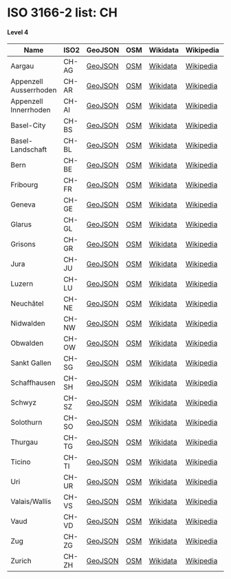 # ISO 3166-2 list: CH


#### Level 4
Name | ISO2 | GeoJSON | OSM | Wikidata | Wikipedia | population 
--- | --- | --- | --- | --- | --- | --: 
Aargau | CH-AG | [GeoJSON](../../geojson/q8/iso2/CH/CH-AG.geojson) | [OSM](https://www.openstreetmap.org/relation/1686359) | [Wikidata](https://www.wikidata.org/wiki/Q11972) | [Wikipedia](http://en.wikipedia.org/wiki/de%3AKanton%20Aargau) | 678,207
Appenzell Ausserrhoden | CH-AR | [GeoJSON](../../geojson/q8/iso2/CH/CH-AR.geojson) | [OSM](https://www.openstreetmap.org/relation/1686649) | [Wikidata](https://www.wikidata.org/wiki/Q12079) | [Wikipedia](http://en.wikipedia.org/wiki/de%3AKanton%20Appenzell%20Ausserrhoden) | 55,234
Appenzell Innerrhoden | CH-AI | [GeoJSON](../../geojson/q8/iso2/CH/CH-AI.geojson) | [OSM](https://www.openstreetmap.org/relation/1686666) | [Wikidata](https://www.wikidata.org/wiki/Q12094) | [Wikipedia](http://en.wikipedia.org/wiki/de%3AKanton%20Appenzell%20Innerrhoden) | 16,145
Basel-City | CH-BS | [GeoJSON](../../geojson/q8/iso2/CH/CH-BS.geojson) | [OSM](https://www.openstreetmap.org/relation/1699639) | [Wikidata](https://www.wikidata.org/wiki/Q12172) | [Wikipedia](http://en.wikipedia.org/wiki/de%3AKanton%20Basel-Stadt) | 194,766
Basel-Landschaft | CH-BL | [GeoJSON](../../geojson/q8/iso2/CH/CH-BL.geojson) | [OSM](https://www.openstreetmap.org/relation/1686366) | [Wikidata](https://www.wikidata.org/wiki/Q12146) | [Wikipedia](http://en.wikipedia.org/wiki/de%3AKanton%20Basel-Landschaft) | 288,132
Bern | CH-BE | [GeoJSON](../../geojson/q8/iso2/CH/CH-BE.geojson) | [OSM](https://www.openstreetmap.org/relation/1686344) | [Wikidata](https://www.wikidata.org/wiki/Q11911) | [Wikipedia](http://en.wikipedia.org/wiki/de%3AKanton%20Bern) | 1,034,977
Fribourg | CH-FR | [GeoJSON](../../geojson/q8/iso2/CH/CH-FR.geojson) | [OSM](https://www.openstreetmap.org/relation/1698314) | [Wikidata](https://www.wikidata.org/wiki/Q12640) | [Wikipedia](http://en.wikipedia.org/wiki/fr%3ACanton%20de%20Fribourg) | 318,714
Geneva | CH-GE | [GeoJSON](../../geojson/q8/iso2/CH/CH-GE.geojson) | [OSM](https://www.openstreetmap.org/relation/1702419) | [Wikidata](https://www.wikidata.org/wiki/Q11917) | [Wikipedia](http://en.wikipedia.org/wiki/fr%3ACanton%20de%20Gen%C3%A8ve) | 499,480
Glarus | CH-GL | [GeoJSON](../../geojson/q8/iso2/CH/CH-GL.geojson) | [OSM](https://www.openstreetmap.org/relation/1685673) | [Wikidata](https://www.wikidata.org/wiki/Q11922) | [Wikipedia](http://en.wikipedia.org/wiki/de%3AKanton%20Glarus) | 40,403
Grisons | CH-GR | [GeoJSON](../../geojson/q8/iso2/CH/CH-GR.geojson) | [OSM](https://www.openstreetmap.org/relation/1686631) | [Wikidata](https://www.wikidata.org/wiki/Q11925) | [Wikipedia](http://en.wikipedia.org/wiki/de%3AKanton%20Graub%C3%BCnden) | 198,379
Jura | CH-JU | [GeoJSON](../../geojson/q8/iso2/CH/CH-JU.geojson) | [OSM](https://www.openstreetmap.org/relation/1697347) | [Wikidata](https://www.wikidata.org/wiki/Q12755) | [Wikipedia](http://en.wikipedia.org/wiki/fr%3ACanton%20du%20Jura) | 73,419
Luzern | CH-LU | [GeoJSON](../../geojson/q8/iso2/CH/CH-LU.geojson) | [OSM](https://www.openstreetmap.org/relation/1685677) | [Wikidata](https://www.wikidata.org/wiki/Q12121) | [Wikipedia](http://en.wikipedia.org/wiki/de%3AKanton%20Luzern) | 409,557
Neuchâtel | CH-NE | [GeoJSON](../../geojson/q8/iso2/CH/CH-NE.geojson) | [OSM](https://www.openstreetmap.org/relation/1702420) | [Wikidata](https://www.wikidata.org/wiki/Q12738) | [Wikipedia](http://en.wikipedia.org/wiki/fr%3ACanton%20de%20Neuch%C3%A2tel) | 176,850
Nidwalden | CH-NW | [GeoJSON](../../geojson/q8/iso2/CH/CH-NW.geojson) | [OSM](https://www.openstreetmap.org/relation/1686449) | [Wikidata](https://www.wikidata.org/wiki/Q12592) | [Wikipedia](http://en.wikipedia.org/wiki/de%3AKanton%20Nidwalden) | 43,223
Obwalden | CH-OW | [GeoJSON](../../geojson/q8/iso2/CH/CH-OW.geojson) | [OSM](https://www.openstreetmap.org/relation/1686448) | [Wikidata](https://www.wikidata.org/wiki/Q12573) | [Wikipedia](http://en.wikipedia.org/wiki/de%3AKanton%20Obwalden) | 37,841
Sankt Gallen | CH-SG | [GeoJSON](../../geojson/q8/iso2/CH/CH-SG.geojson) | [OSM](https://www.openstreetmap.org/relation/1687006) | [Wikidata](https://www.wikidata.org/wiki/Q12746) | [Wikipedia](http://en.wikipedia.org/wiki/de%3AKanton%20St.%20Gallen) | 507,697
Schaffhausen | CH-SH | [GeoJSON](../../geojson/q8/iso2/CH/CH-SH.geojson) | [OSM](https://www.openstreetmap.org/relation/1696112) | [Wikidata](https://www.wikidata.org/wiki/Q12697) | [Wikipedia](http://en.wikipedia.org/wiki/de%3AKanton%20Schaffhausen) | 81,991
Schwyz | CH-SZ | [GeoJSON](../../geojson/q8/iso2/CH/CH-SZ.geojson) | [OSM](https://www.openstreetmap.org/relation/1688583) | [Wikidata](https://www.wikidata.org/wiki/Q12433) | [Wikipedia](http://en.wikipedia.org/wiki/de%3AKanton%20Schwyz) | 159,165
Solothurn | CH-SO | [GeoJSON](../../geojson/q8/iso2/CH/CH-SO.geojson) | [OSM](https://www.openstreetmap.org/relation/1701133) | [Wikidata](https://www.wikidata.org/wiki/Q11929) | [Wikipedia](http://en.wikipedia.org/wiki/de%3AKanton%20Solothurn) | 273,194
Thurgau | CH-TG | [GeoJSON](../../geojson/q8/iso2/CH/CH-TG.geojson) | [OSM](https://www.openstreetmap.org/relation/1693811) | [Wikidata](https://www.wikidata.org/wiki/Q12713) | [Wikipedia](http://en.wikipedia.org/wiki/de%3AKanton%20Thurgau) | 276,472
Ticino | CH-TI | [GeoJSON](../../geojson/q8/iso2/CH/CH-TI.geojson) | [OSM](https://www.openstreetmap.org/relation/1687730) | [Wikidata](https://www.wikidata.org/wiki/Q12724) | [Wikipedia](http://en.wikipedia.org/wiki/it%3ACanton%20Ticino) | 353,343
Uri | CH-UR | [GeoJSON](../../geojson/q8/iso2/CH/CH-UR.geojson) | [OSM](https://www.openstreetmap.org/relation/1693971) | [Wikidata](https://www.wikidata.org/wiki/Q12404) | [Wikipedia](http://en.wikipedia.org/wiki/de%3AKanton%20Uri) | 36,433
Valais/Wallis | CH-VS | [GeoJSON](../../geojson/q8/iso2/CH/CH-VS.geojson) | [OSM](https://www.openstreetmap.org/relation/1686699) | [Wikidata](https://www.wikidata.org/wiki/Q834) | [Wikipedia](http://en.wikipedia.org/wiki/de%3AKanton%20Wallis) | 343,955
Vaud | CH-VD | [GeoJSON](../../geojson/q8/iso2/CH/CH-VD.geojson) | [OSM](https://www.openstreetmap.org/relation/1702421) | [Wikidata](https://www.wikidata.org/wiki/Q12771) | [Wikipedia](http://en.wikipedia.org/wiki/fr%3ACanton%20de%20Vaud) | 799,145
Zug | CH-ZG | [GeoJSON](../../geojson/q8/iso2/CH/CH-ZG.geojson) | [OSM](https://www.openstreetmap.org/relation/1686447) | [Wikidata](https://www.wikidata.org/wiki/Q11933) | [Wikipedia](http://en.wikipedia.org/wiki/de%3AKanton%20Zug) | 126,837
Zurich | CH-ZH | [GeoJSON](../../geojson/q8/iso2/CH/CH-ZH.geojson) | [OSM](https://www.openstreetmap.org/relation/1690227) | [Wikidata](https://www.wikidata.org/wiki/Q11943) | [Wikipedia](http://en.wikipedia.org/wiki/de%3AKanton%20Z%C3%BCrich) | 1,520,968
